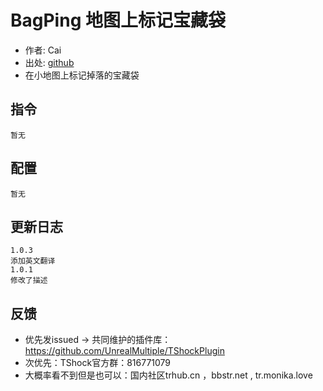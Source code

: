 # BagPing 地图上标记宝藏袋

- 作者: Cai
- 出处: [github](https://github.com/THEXN/CaiPlugins)
- 在小地图上标记掉落的宝藏袋

## 指令

```
暂无
```

## 配置

```
暂无
```

## 更新日志

```
1.0.3
添加英文翻译
1.0.1
修改了描述
```

## 反馈
- 优先发issued -> 共同维护的插件库：https://github.com/UnrealMultiple/TShockPlugin
- 次优先：TShock官方群：816771079
- 大概率看不到但是也可以：国内社区trhub.cn ，bbstr.net , tr.monika.love